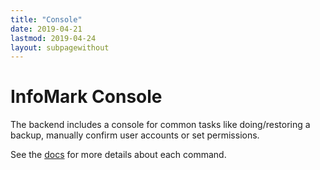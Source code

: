 ```yaml
---
title: "Console"
date: 2019-04-21
lastmod: 2019-04-24
layout: subpagewithout
---
```


# InfoMark Console

The backend includes a console for common tasks like doing/restoring a backup, manually confirm user accounts or set permissions.

See the [docs](/guides/console/commands/infomark/) for more details about each command.

